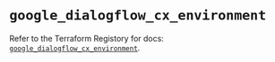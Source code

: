 # `google_dialogflow_cx_environment`

Refer to the Terraform Registory for docs: [`google_dialogflow_cx_environment`](https://www.terraform.io/docs/providers/google-beta/r/google_dialogflow_cx_environment).
